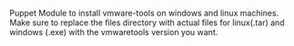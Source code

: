 Puppet Module to install vmware-tools on windows and linux machines.
Make sure to replace the files directory with actual files for linux(.tar) and windows (.exe) with the vmwaretools version you want.

